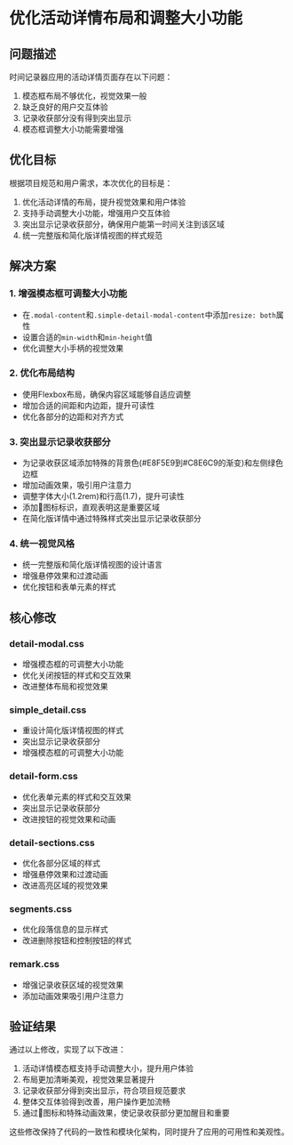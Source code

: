 # 优化活动详情布局和调整大小功能

## 问题描述

时间记录器应用的活动详情页面存在以下问题：
1. 模态框布局不够优化，视觉效果一般
2. 缺乏良好的用户交互体验
3. 记录收获部分没有得到突出显示
4. 模态框调整大小功能需要增强

## 优化目标

根据项目规范和用户需求，本次优化的目标是：
1. 优化活动详情的布局，提升视觉效果和用户体验
2. 支持手动调整大小功能，增强用户交互体验
3. 突出显示记录收获部分，确保用户能第一时间关注到该区域
4. 统一完整版和简化版详情视图的样式规范

## 解决方案

### 1. 增强模态框可调整大小功能
- 在`.modal-content`和`.simple-detail-modal-content`中添加`resize: both`属性
- 设置合适的`min-width`和`min-height`值
- 优化调整大小手柄的视觉效果

### 2. 优化布局结构
- 使用Flexbox布局，确保内容区域能够自适应调整
- 增加合适的间距和内边距，提升可读性
- 优化各部分的边距和对齐方式

### 3. 突出显示记录收获部分
- 为记录收获区域添加特殊的背景色(#E8F5E9到#C8E6C9的渐变)和左侧绿色边框
- 增加动画效果，吸引用户注意力
- 调整字体大小(1.2rem)和行高(1.7)，提升可读性
- 添加🎯图标标识，直观表明这是重要区域
- 在简化版详情中通过特殊样式突出显示记录收获部分

### 4. 统一视觉风格
- 统一完整版和简化版详情视图的设计语言
- 增强悬停效果和过渡动画
- 优化按钮和表单元素的样式

## 核心修改

### detail-modal.css
- 增强模态框的可调整大小功能
- 优化关闭按钮的样式和交互效果
- 改进整体布局和视觉效果

### simple_detail.css
- 重设计简化版详情视图的样式
- 突出显示记录收获部分
- 增强模态框的可调整大小功能

### detail-form.css
- 优化表单元素的样式和交互效果
- 突出显示记录收获部分
- 改进按钮的视觉效果和动画

### detail-sections.css
- 优化各部分区域的样式
- 增强悬停效果和过渡动画
- 改进高亮区域的视觉效果

### segments.css
- 优化段落信息的显示样式
- 改进删除按钮和控制按钮的样式

### remark.css
- 增强记录收获区域的视觉效果
- 添加动画效果吸引用户注意力

## 验证结果

通过以上修改，实现了以下改进：
1. 活动详情模态框支持手动调整大小，提升用户体验
2. 布局更加清晰美观，视觉效果显著提升
3. 记录收获部分得到突出显示，符合项目规范要求
4. 整体交互体验得到改善，用户操作更加流畅
5. 通过🎯图标和特殊动画效果，使记录收获部分更加醒目和重要

这些修改保持了代码的一致性和模块化架构，同时提升了应用的可用性和美观性。